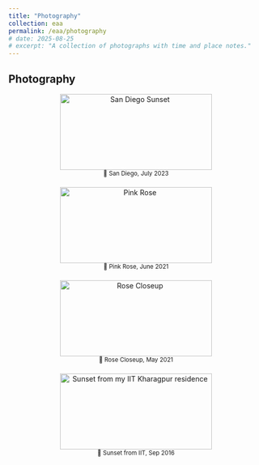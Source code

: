 ```yaml
---
title: "Photography"
collection: eaa
permalink: /eaa/photography
# date: 2025-08-25
# excerpt: "A collection of photographs with time and place notes."
---
```


## Photography

<div style="display: flex; flex-wrap: wrap; gap: 20px; justify-content: center;">

  <div style="flex: 0 0 30%; text-align: center;">
    <img src="{{ '/images/eaa/2023-07-22_photo_san_diego.jpg' | relative_url }}" alt="San Diego Sunset" width="300" height="150"><br>
    <small>🌇 San Diego, July 2023</small>
  </div>

  <div style="flex: 0 0 30%; text-align: center;">
    <img src="{{ '/images/eaa/2021-06-29-photo_pink_rose.jpg' | relative_url }}" alt="Pink Rose" width="300" height="150"><br>
    <small>🌸 Pink Rose, June 2021</small>
  </div>

  <div style="flex: 0 0 30%; text-align: center;">
    <img src="{{ '/images/eaa/2021-05-31_photography_rose.jpg' | relative_url }}" alt="Rose Closeup" width="300" height="150"><br>
    <small>🌹 Rose Closeup, May 2021</small>
  </div>

  <div style="flex: 0 0 30%; text-align: center;">
    <img src="{{ '/images/eaa/2016-10-01-sunset_from_iit.jpg' | relative_url }}" alt="Sunset from my IIT Kharagpur residence" width="300" height="150"><br>
    <small>🌇 Sunset from IIT, Sep 2016</small>
  </div>

</div>

